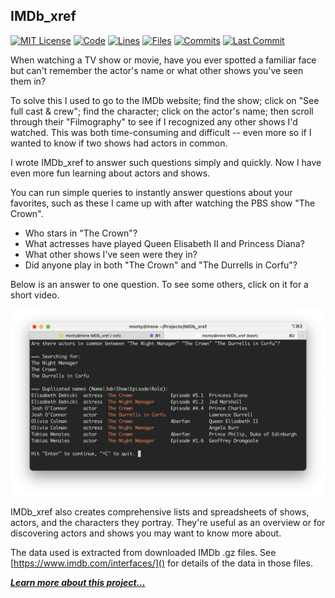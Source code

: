 ## IMDb_xref

[![MIT License](https://img.shields.io/github/license/Monty/IMDb_xref)](LICENSE)
[![Code](https://tokei.rs/b1/github/Monty/IMDb_xref?category=code)](https://github.com/Monty/IMDb_xref)
[![Lines](https://tokei.rs/b1/github/Monty/IMDb_xref?category=lines)](https://github.com/Monty/IMDb_xref)
[![Files](https://tokei.rs/b1/github/Monty/IMDb_xref?category=files)](https://github.com/Monty/IMDb_xref)
[![Commits](https://badgen.net/github/commits/Monty/IMDb_xref/main/)](https://github.com/Monty/IMDb_xref)
[![Last Commit](https://img.shields.io/github/last-commit/Monty/IMDb_xref)](https://github.com/Monty/IMDb_xref)

When watching a TV show or movie, have you ever spotted a familiar face but
can't remember the actor's name or what other shows you've seen them in?

To solve this I used to go to the IMDb website; find the show; click on "See full
cast & crew"; find the character; click on the actor's name; then scroll through
their "Filmography" to see if I recognized any other shows I'd watched. This was both
time-consuming and difficult -- even more so if I wanted to know if two shows had
actors in common.

I wrote IMDb_xref to answer such questions simply and quickly. Now I have even more
fun learning about actors and shows.

You can run simple queries to instantly answer questions about your favorites, such
as these I came up with after watching the PBS show "The Crown".

* Who stars in "The Crown"?
* What actresses have played Queen Elisabeth II and Princess Diana?
* What other shows I've seen were they in?
* Did anyone play in both "The Crown" and "The Durrells in Corfu"?

Below is an answer to one question. To see some others, click on it for a short video.

[![IMDb_xref query demo video](docs/Screenshots/Query.png)](http://www.youtube.com/watch?v=91h3mnvV7Ug "IMDb_xref query demo")

IMDb_xref also creates comprehensive lists and spreadsheets of shows, actors,
and the characters they portray. They're useful as an overview or for discovering
actors and shows you may want to know more about.

The data used is extracted from downloaded IMDb .gz files. See
[https://www.imdb.com/interfaces/]() for details of the data in those files.

***[Learn more about this project...](USAGE.md)***
